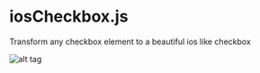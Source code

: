 iosCheckbox.js
==============

Transform any checkbox element to a beautiful ios like checkbox

![alt tag](http://s15.postimg.org/gbyj9pzk7/ios_Checbox.png)
